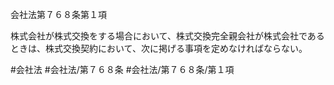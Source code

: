 会社法第７６８条第１項

株式会社が株式交換をする場合において、株式交換完全親会社が株式会社であるときは、株式交換契約において、次に掲げる事項を定めなければならない。

#会社法
#会社法/第７６８条
#会社法/第７６８条/第１項
